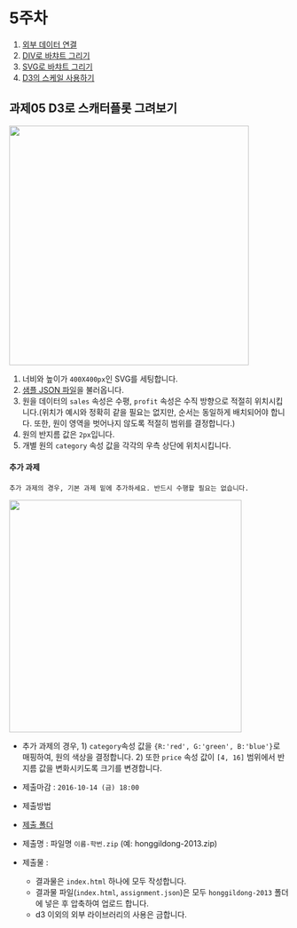 5주차
===

1. [외부 데이터 연결](./01_loadExternalData.md)
2. [DIV로 바챠트 그리기](./02_bar-div.md)
3. [SVG로 바챠트 그리기](./03_bar-SVG.md)
4. [D3의 스케일 사용하기](./04_scales.md)

## 과제05 D3로 스캐터플롯 그려보기
<img width="432"  src="https://cloud.githubusercontent.com/assets/253408/19190504/d8f37f8e-8cd8-11e6-8eb7-072b1d3b008b.png">

1. 너비와 높이가 `400X400px`인 SVG를 세팅합니다.
2. [샘플 JSON 파일](sample/assignment.json)을 불러옵니다.
3. 원을 데이터의 `sales` 속성은 수평, `profit` 속성은 수직 방향으로 적절히 위치시킵니다.(위치가 예시와 정확히 같을 필요는 없지만, 순서는 동일하게 배치되어야 합니다. 또한, 원이 영역을 벗어나지 않도록 적절히 범위를 결정합니다.)
4. 원의 반지름 값은 `2px`입니다.
5. 개별 원의 `category` 속성 값을 각각의 우측 상단에 위치시킵니다.


#### 추가 과제
`추가 과제의 경우, 기본 과제 밑에 추가하세요. 반드시 수행할 필요는 없습니다.`

<img width="419"  src="https://cloud.githubusercontent.com/assets/253408/19190510/db610020-8cd8-11e6-8dc1-76538a1d7314.png">

- 추가 과제의 경우, 1) `category`속성 값을 `{R:'red', G:'green', B:'blue'}`로 매핑하여, 원의 색상을 결정합니다. 2) 또한 `price` 속성 값이 `[4, 16]` 범위에서 반지름 값을 변화시키도록 크기를 변경합니다.

- 제출마감 : `2016-10-14 (금) 18:00`
- 제출방법
 - [제출 폴더](https://www.dropbox.com/request/iYsdP82quiYyxj50mZZc)
 - 제출명 : 파일명 `이름-학번.zip` (예: honggildong-2013.zip)
 - 제출물 :
   - 결과물은 `index.html` 하나에 모두 작성합니다.
   - 결과물 파일(`index.html`, `assignment.json`)은 모두 `honggildong-2013` 폴더에 넣은 후 압축하여 업로드 합니다.
   - d3 이외의 외부 라이브러리의 사용은 금합니다.
